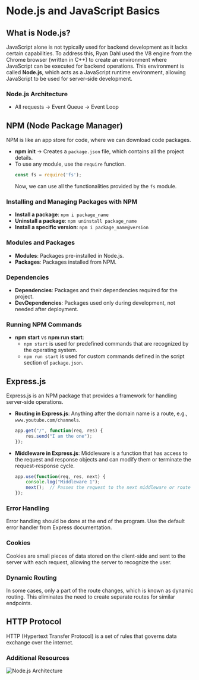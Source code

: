 
# Node.js and JavaScript Basics

## What is Node.js?

JavaScript alone is not typically used for backend development as it lacks certain capabilities. To address this, Ryan Dahl used the V8 engine from the Chrome browser (written in C++) to create an environment where JavaScript can be executed for backend operations. This environment is called **Node.js**, which acts as a JavaScript runtime environment, allowing JavaScript to be used for server-side development.

### Node.js Architecture
- All requests → Event Queue → Event Loop

## NPM (Node Package Manager)

NPM is like an app store for code, where we can download code packages.

- **npm init** → Creates a `package.json` file, which contains all the project details.
- To use any module, use the `require` function.
  ```js
  const fs = require('fs');
  ```
  Now, we can use all the functionalities provided by the `fs` module.

### Installing and Managing Packages with NPM

- **Install a package**: `npm i package_name`
- **Uninstall a package**: `npm uninstall package_name`
- **Install a specific version**: `npm i package_name@version`

### Modules and Packages
- **Modules**: Packages pre-installed in Node.js.
- **Packages**: Packages installed from NPM.

### Dependencies
- **Dependencies**: Packages and their dependencies required for the project.
- **DevDependencies**: Packages used only during development, not needed after deployment.

### Running NPM Commands
- **npm start** vs **npm run start**: 
  - `npm start` is used for predefined commands that are recognized by the operating system.
  - `npm run start` is used for custom commands defined in the script section of `package.json`.

## Express.js

Express.js is an NPM package that provides a framework for handling server-side operations.

- **Routing in Express.js**: Anything after the domain name is a route, e.g., `www.youtube.com/channels`.
  ```js
  app.get("/", function(req, res) {
      res.send("I am the one");
  });
  ```

- **Middleware in Express.js**: Middleware is a function that has access to the request and response objects and can modify them or terminate the request-response cycle.
  ```js
  app.use(function(req, res, next) {
      console.log("Middleware 1");
      next();  // Passes the request to the next middleware or route handler.
  });
  ```

### Error Handling
Error handling should be done at the end of the program. Use the default error handler from Express documentation.

### Cookies
Cookies are small pieces of data stored on the client-side and sent to the server with each request, allowing the server to recognize the user.

### Dynamic Routing
In some cases, only a part of the route changes, which is known as dynamic routing. This eliminates the need to create separate routes for similar endpoints.

## HTTP Protocol

HTTP (Hypertext Transfer Protocol) is a set of rules that governs data exchange over the internet.

### Additional Resources
![Node.js Architecture](https://upload.wikimedia.org/wikipedia/commons/d/d9/Node.js_logo.svg)
